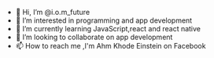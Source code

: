 - 👋 Hi, I’m @i.o.m_future
- 👀 I’m interested in programming and app development 
- 🌱 I’m currently learning JavaScript,react and react native 
- 💞️ I’m looking to collaborate on app development 
- 📫 How to reach me ,I'm Ahm Khode Einstein on Facebook 

<!---
Khode-Einstein/Khode-Einstein is a ✨ special ✨ repository because its `README.md` (this file) appears on your GitHub profile.
You can click the Preview link to take a look at your changes.
--->
